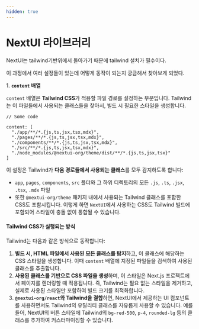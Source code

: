 ```yaml
---
hidden: true
---
```


# NextUI 라이브러리

NextUI는 tailwind기반위에서 돌아가기 때문에 tailwind 설치가 필수이다.&#x20;

이 과정에서 여러 설정들이 있는데 어떻게 동작이 되는지 궁금해서 찾아보게 되었다.



1\. **`content` 배열**

`content` 배열은 **Tailwind CSS**가 적용할 파일 경로를 설정하는 부분입니다. Tailwind는 이 파일들에서 사용되는 클래스들을 찾아서, 빌드 시 필요한 스타일을 생성합니다.

```
// Some code

content: [
  "./app/**/*.{js,ts,jsx,tsx,mdx}",
  "./pages/**/*.{js,ts,jsx,tsx,mdx}",
  "./components/**/*.{js,ts,jsx,tsx,mdx}",
  "./src/**/*.{js,ts,jsx,tsx,mdx}",
  "./node_modules/@nextui-org/theme/dist/**/*.{js,ts,jsx,tsx}"
]

```

이 설정은 Tailwind가 **다음 경로들에서 사용되는 클래스**를 모두 감지하도록 합니다:

* `app`, `pages`, `components`, `src` 폴더와 그 하위 디렉토리의 모든 `.js`, `.ts`, `.jsx`, `.tsx`, `.mdx` 파일
* 또한 `@nextui-org/theme` 패키지 내에서 사용되는 Tailwind 클래스를 포함한 CSS도 포함시킵니다. 이렇게 하면 `NextUI`에서 사용하는 CSS도 Tailwind 빌드에 포함되어 스타일이 충돌 없이 통합될 수 있습니다.





#### Tailwind CSS가 실행되는 방식

Tailwind는 다음과 같은 방식으로 동작합니다:

1. **빌드 시, HTML 파일에서 사용된 모든 클래스를 탐지**하고, 이 클래스에 해당하는 CSS 스타일을 생성합니다. 이때 `content` 배열에 지정된 파일들을 검색하여 사용된 클래스를 추출합니다.
2. **사용된 클래스를 기반으로 CSS 파일을 생성**하며, 이 스타일은 Next.js 프로젝트에서 페이지를 렌더링할 때 적용됩니다. 즉, Tailwind는 필요 없는 스타일을 제거하고, 실제로 사용된 스타일만 포함하여 빌드 크기를 최적화합니다.
3. **`@nextui-org/react`와 Tailwind을 결합**하면, NextUI에서 제공하는 UI 컴포넌트를 사용하면서도 Tailwind의 유틸리티 클래스를 자유롭게 사용할 수 있습니다. 예를 들어, NextUI의 버튼 스타일에 Tailwind의 `bg-red-500`, `p-4`, `rounded-lg` 등의 클래스를 추가하여 커스터마이징할 수 있습니다.

####
